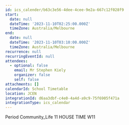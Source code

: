 ```yaml
---
id: ics_calender/b63c3e56-4dee-4cee-9e2a-667c12f028f9
start:
  date: null
  dateTime: '2023-11-10T02:25:00.000Z'
  timeZone: Australia/Melbourne
end:
  date: null
  dateTime: '2023-11-10T03:10:00.000Z'
  timeZone: Australia/Melbourne
recurrence: null
recurringEventId: null
attendees:
  - optional: false
    email: Mr Stephen Kiely
    organizer: false
    self: false
attachments: []
calendarId: School Timetable
location: JCEN
integrationId: d6aa3dbf-c4e0-4a4d-a9c9-75f6905f471a
integrationType: ics_calendar
---
```

Period Community_Life
11 HOUSE TIME W11